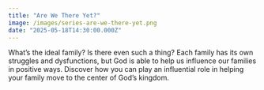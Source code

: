 ```yaml
---
title: "Are We There Yet?"
image: /images/series-are-we-there-yet.png
date: "2025-05-18T14:30:00.000Z"
---
```

What’s the ideal family? Is there even such a thing? Each family has its own struggles and dysfunctions, but God is able to help us influence our families in positive ways. Discover how you can play an influential role in helping your family move to the center of God’s kingdom.
